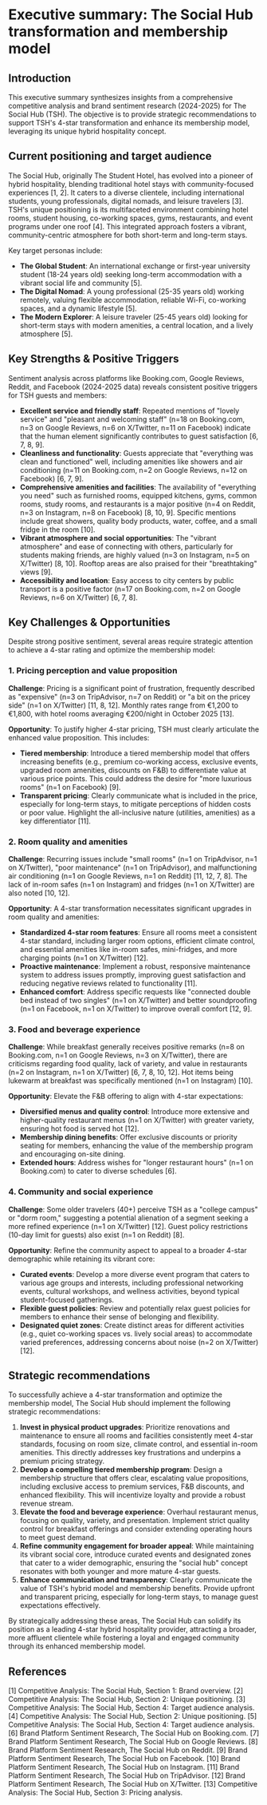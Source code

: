 # Executive summary: The Social Hub transformation and membership model

## Introduction

This executive summary synthesizes insights from a comprehensive competitive analysis and brand sentiment research (2024-2025) for The Social Hub (TSH). The objective is to provide strategic recommendations to support TSH's 4-star transformation and enhance its membership model, leveraging its unique hybrid hospitality concept.

## Current positioning and target audience

The Social Hub, originally The Student Hotel, has evolved into a pioneer of hybrid hospitality, blending traditional hotel stays with community-focused experiences [1, 2]. It caters to a diverse clientele, including international students, young professionals, digital nomads, and leisure travelers [3]. TSH's unique positioning is its multifaceted environment combining hotel rooms, student housing, co-working spaces, gyms, restaurants, and event programs under one roof [4]. This integrated approach fosters a vibrant, community-centric atmosphere for both short-term and long-term stays.

Key target personas include:

*   **The Global Student**: An international exchange or first-year university student (18-24 years old) seeking long-term accommodation with a vibrant social life and community [5].
*   **The Digital Nomad**: A young professional (25-35 years old) working remotely, valuing flexible accommodation, reliable Wi-Fi, co-working spaces, and a dynamic lifestyle [5].
*   **The Modern Explorer**: A leisure traveler (25-45 years old) looking for short-term stays with modern amenities, a central location, and a lively atmosphere [5].

## Key Strengths & Positive Triggers

Sentiment analysis across platforms like Booking.com, Google Reviews, Reddit, and Facebook (2024-2025 data) reveals consistent positive triggers for TSH guests and members:

*   **Excellent service and friendly staff**: Repeated mentions of "lovely service" and "pleasant and welcoming staff" (n=18 on Booking.com, n=3 on Google Reviews, n=6 on X/Twitter, n=11 on Facebook) indicate that the human element significantly contributes to guest satisfaction [6, 7, 8, 9].
*   **Cleanliness and functionality**: Guests appreciate that "everything was clean and functioned" well, including amenities like showers and air conditioning (n=11 on Booking.com, n=2 on Google Reviews, n=12 on Facebook) [6, 7, 9].
*   **Comprehensive amenities and facilities**: The availability of "everything you need" such as furnished rooms, equipped kitchens, gyms, common rooms, study rooms, and restaurants is a major positive (n=4 on Reddit, n=3 on Instagram, n=8 on Facebook) [8, 10, 9]. Specific mentions include great showers, quality body products, water, coffee, and a small fridge in the room [10].
*   **Vibrant atmosphere and social opportunities**: The "vibrant atmosphere" and ease of connecting with others, particularly for students making friends, are highly valued (n=3 on Instagram, n=5 on X/Twitter) [8, 10]. Rooftop areas are also praised for their "breathtaking" views [9].
*   **Accessibility and location**: Easy access to city centers by public transport is a positive factor (n=17 on Booking.com, n=2 on Google Reviews, n=6 on X/Twitter) [6, 7, 8].

## Key Challenges & Opportunities

Despite strong positive sentiment, several areas require strategic attention to achieve a 4-star rating and optimize the membership model:

### 1. Pricing perception and value proposition

**Challenge**: Pricing is a significant point of frustration, frequently described as "expensive" (n=3 on TripAdvisor, n=7 on Reddit) or "a bit on the pricey side" (n=1 on X/Twitter) [11, 8, 12]. Monthly rates range from €1,200 to €1,800, with hotel rooms averaging €200/night in October 2025 [13].

**Opportunity**: To justify higher 4-star pricing, TSH must clearly articulate the enhanced value proposition. This includes:

*   **Tiered membership**: Introduce a tiered membership model that offers increasing benefits (e.g., premium co-working access, exclusive events, upgraded room amenities, discounts on F&B) to differentiate value at various price points. This could address the desire for "more luxurious rooms" (n=1 on Facebook) [9].
*   **Transparent pricing**: Clearly communicate what is included in the price, especially for long-term stays, to mitigate perceptions of hidden costs or poor value. Highlight the all-inclusive nature (utilities, amenities) as a key differentiator [11].

### 2. Room quality and amenities

**Challenge**: Recurring issues include "small rooms" (n=1 on TripAdvisor, n=1 on X/Twitter), "poor maintenance" (n=1 on TripAdvisor), and malfunctioning air conditioning (n=1 on Google Reviews, n=1 on Reddit) [11, 12, 7, 8]. The lack of in-room safes (n=1 on Instagram) and fridges (n=1 on X/Twitter) are also noted [10, 12].

**Opportunity**: A 4-star transformation necessitates significant upgrades in room quality and amenities:

*   **Standardized 4-star room features**: Ensure all rooms meet a consistent 4-star standard, including larger room options, efficient climate control, and essential amenities like in-room safes, mini-fridges, and more charging points (n=1 on X/Twitter) [12].
*   **Proactive maintenance**: Implement a robust, responsive maintenance system to address issues promptly, improving guest satisfaction and reducing negative reviews related to functionality [11].
*   **Enhanced comfort**: Address specific requests like "connected double bed instead of two singles" (n=1 on X/Twitter) and better soundproofing (n=1 on Facebook, n=1 on X/Twitter) to improve overall comfort [12, 9].

### 3. Food and beverage experience

**Challenge**: While breakfast generally receives positive remarks (n=8 on Booking.com, n=1 on Google Reviews, n=3 on X/Twitter), there are criticisms regarding food quality, lack of variety, and value in restaurants (n=2 on Instagram, n=1 on X/Twitter) [6, 7, 8, 10, 12]. Hot items being lukewarm at breakfast was specifically mentioned (n=1 on Instagram) [10].

**Opportunity**: Elevate the F&B offering to align with 4-star expectations:

*   **Diversified menus and quality control**: Introduce more extensive and higher-quality restaurant menus (n=1 on X/Twitter) with greater variety, ensuring hot food is served hot [12].
*   **Membership dining benefits**: Offer exclusive discounts or priority seating for members, enhancing the value of the membership program and encouraging on-site dining.
*   **Extended hours**: Address wishes for "longer restaurant hours" (n=1 on Booking.com) to cater to diverse schedules [6].

### 4. Community and social experience

**Challenge**: Some older travelers (40+) perceive TSH as a "college campus" or "dorm room," suggesting a potential alienation of a segment seeking a more refined experience (n=1 on X/Twitter) [12]. Guest policy restrictions (10-day limit for guests) also exist (n=1 on Reddit) [8].

**Opportunity**: Refine the community aspect to appeal to a broader 4-star demographic while retaining its vibrant core:

*   **Curated events**: Develop a more diverse event program that caters to various age groups and interests, including professional networking events, cultural workshops, and wellness activities, beyond typical student-focused gatherings.
*   **Flexible guest policies**: Review and potentially relax guest policies for members to enhance their sense of belonging and flexibility.
*   **Designated quiet zones**: Create distinct areas for different activities (e.g., quiet co-working spaces vs. lively social areas) to accommodate varied preferences, addressing concerns about noise (n=2 on X/Twitter) [12].

## Strategic recommendations

To successfully achieve a 4-star transformation and optimize the membership model, The Social Hub should implement the following strategic recommendations:

1.  **Invest in physical product upgrades**: Prioritize renovations and maintenance to ensure all rooms and facilities consistently meet 4-star standards, focusing on room size, climate control, and essential in-room amenities. This directly addresses key frustrations and underpins a premium pricing strategy.
2.  **Develop a compelling tiered membership program**: Design a membership structure that offers clear, escalating value propositions, including exclusive access to premium services, F&B discounts, and enhanced flexibility. This will incentivize loyalty and provide a robust revenue stream.
3.  **Elevate the food and beverage experience**: Overhaul restaurant menus, focusing on quality, variety, and presentation. Implement strict quality control for breakfast offerings and consider extending operating hours to meet guest demand.
4.  **Refine community engagement for broader appeal**: While maintaining its vibrant social core, introduce curated events and designated zones that cater to a wider demographic, ensuring the "social hub" concept resonates with both younger and more mature 4-star guests.
5.  **Enhance communication and transparency**: Clearly communicate the value of TSH's hybrid model and membership benefits. Provide upfront and transparent pricing, especially for long-term stays, to manage guest expectations effectively.

By strategically addressing these areas, The Social Hub can solidify its position as a leading 4-star hybrid hospitality provider, attracting a broader, more affluent clientele while fostering a loyal and engaged community through its enhanced membership model.

## References

[1] Competitive Analysis: The Social Hub, Section 1: Brand overview.
[2] Competitive Analysis: The Social Hub, Section 2: Unique positioning.
[3] Competitive Analysis: The Social Hub, Section 4: Target audience analysis.
[4] Competitive Analysis: The Social Hub, Section 2: Unique positioning.
[5] Competitive Analysis: The Social Hub, Section 4: Target audience analysis.
[6] Brand Platform Sentiment Research, The Social Hub on Booking.com.
[7] Brand Platform Sentiment Research, The Social Hub on Google Reviews.
[8] Brand Platform Sentiment Research, The Social Hub on Reddit.
[9] Brand Platform Sentiment Research, The Social Hub on Facebook.
[10] Brand Platform Sentiment Research, The Social Hub on Instagram.
[11] Brand Platform Sentiment Research, The Social Hub on TripAdvisor.
[12] Brand Platform Sentiment Research, The Social Hub on X/Twitter.
[13] Competitive Analysis: The Social Hub, Section 3: Pricing analysis.
